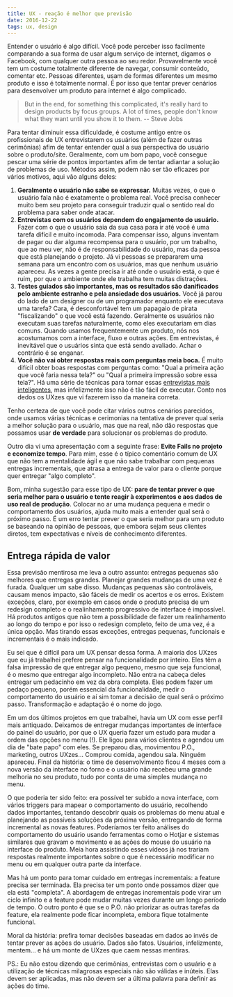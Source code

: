 ```yaml
---
title: UX - reação é melhor que previsão
date: 2016-12-22
tags: ux, design
---
```


Entender o usuário é algo difícil. Você pode perceber isso facilmente comparando a sua forma de usar algum serviço de internet, digamos o Facebook, com qualquer outra pessoa ao seu redor. Provavelmente você tem um costume totalmente diferente de navegar, consumir conteúdo, comentar etc. Pessoas diferentes, usam de formas diferentes um mesmo produto e isso é totalmente normal. É por isso que tentar prever cenários para desenvolver um produto para internet é algo complicado.

> But in the end, for something this complicated, it's really hard to design products by focus groups. A lot of times, people don't know what they want until you show it to them. -- Steve Jobs

Para tentar diminuir essa dificuldade, é costume antigo entre os profissionais de UX entrevistarem os usuários (além de fazer outras cerimônias) afim de tentar entender qual a sua perspectiva do usuário sobre o produto/site. Geralmente, com um bom papo, você consegue pescar uma série de pontos importantes afim de tentar adiantar a solução de problemas de uso. Métodos assim, podem não ser tão eficazes por vários motivos, aqui vão alguns deles:

1. **Geralmente o usuário não sabe se expressar.** Muitas vezes, o que o usuário fala não é exatamente o problema real. Você precisa conhecer muito bem seu projeto para conseguir traduzir qual o sentido real do problema para saber onde atacar.
2. **Entrevistas com os usuários dependem do engajamento do usuário.** Fazer com o que o usuário saia da sua casa para ir até você é uma tarefa difícil e muito incomoda. Para compensar isso, alguns inventam de pagar ou dar alguma recompensa para o usuário, por um trabalho, que ao meu ver, não é de responsabilidade do usuário, mas da pessoa que está planejando o projeto. Já vi pessoas se prepararem uma semana para um encontro com os usuários, mas que nenhum usuário apareceu. As vezes a gente precisa ir até onde o usuário está, o que é ruim, por que o ambiente onde ele trabalha tem muitas distrações.
3. **Testes guiados são importantes, mas os resultados são danificados pelo ambiente estranho e pela ansiedade dos usuários.** Você já parou do lado de um designer ou de um programador enquanto ele executava uma tarefa? Cara, é desconfortável tem um papagaio de pirata "fiscalizando" o que você está fazendo. Geralmente os usuários não executam suas tarefas naturalmente, como eles executariam em dias comuns. Quando usamos frequentemente um produto, nós nos acostumamos com a interface, fluxo e outras ações. Em entrevistas, é inevitável que o usuários sinta que está sendo avaliado. Achar o contrário é se enganar.
4. **Você não vai obter respostas reais com perguntas meia boca.** É muito difícil obter boas respostas com perguntas como: "Qual a primeira ação que você faria nessa tela?" ou "Qual a primeira impressão sobre essa tela?". Há uma série de técnicas para tornar essas <a href="http://www.uxdesign.blog.br/pesquisa-com-usuarios/perguntas-a-serem-evitadas-em-pesquisa-com-usuarios/">entrevistas mais inteligentes</a>, mas infelizmente isso não é tão fácil de executar. Conto nos dedos os UXzes que vi fazerem isso da maneira correta.

Tenho certeza de que você pode citar vários outros cenários parecidos, onde usamos várias técnicas e cerimonias na tentativa de prever qual seria a melhor solução para o usuário, mas que na real, não dão respostas que possamos usar **de verdade** para solucionar os problemas do produto.

Outro dia vi uma apresentação com a seguinte frase: **Evite Fails no projeto e economize tempo**. Para mim, esse é o típico comentário comum de UX que não tem a mentalidade ágil e que não sabe trabalhar com pequenas entregas incrementais, que atrasa a entrega de valor para o cliente porque quer entregar "algo completo".

Bom, minha sugestão para esse tipo de UX: **pare de tentar prever o que seria melhor para o usuário e tente reagir à experimentos e aos dados de uso real de produção**. Colocar no ar uma mudança pequena e medir o comportamento dos usuários, ajuda muito mais a entender qual será o próximo passo. É um erro tentar prever o que seria melhor para um produto se baseando na opinião de pessoas, que embora sejam seus clientes diretos, tem expectativas e níveis de conhecimento diferentes.

## Entrega rápida de valor
Essa previsão mentirosa me leva a outro assunto: entregas pequenas são melhores que entregas grandes.
Planejar grandes mudanças de uma vez é furada. Qualquer um sabe disso. Mudanças pequenas são controláveis, causam menos impacto, são fáceis de medir os acertos e os erros. Existem exceções, claro, por exemplo em casos onde o produto precisa de um redesign completo e o realinhamento progressivo de interface é impossível. Há produtos antigos que não tem a possibilidade de fazer um realinhamento ao longo do tempo e por isso o redesign completo, feito de uma vez, é a única opção. Mas tirando essas exceções, entregas pequenas, funcionais e incrementais é o mais indicado.

Eu sei que é difícil para um UX pensar dessa forma. A maioria dos UXzes que eu já trabalhei prefere pensar na funcionalidade por inteiro. Eles têm a falsa impressão de que entregar algo pequeno, mesmo que seja funcional, é o mesmo que entregar algo incompleto. Não entra na cabeça deles entregar um pedacinho em vez da obra completa. Eles podem fazer um pedaço pequeno, porém essencial da funcionalidade, medir o comportamento do usuário e aí sim tomar a decisão de qual será o próximo passo. Transformação e adaptação é o nome do jogo.

Em um dos últimos projetos em que trabalhei, havia um UX com esse perfil mais antiquado. Deixamos de entregar mudanças importantes de interface do painel do usuário, por que o UX queria fazer um estudo para mudar a ordem das opções no menu (!). Ele ligou para vários clientes e agendou um dia de "bate papo" com eles. Se preparou dias, movimentou P.O., marketing, outros UXzes... Comprou comida, agendou sala. Ninguém apareceu. Final da história: o time de desenvolvimento ficou 4 meses com a nova versão da interface no forno e o usuário não recebeu uma grande melhoria no seu produto, tudo por conta de uma simples mudança no menu.

O que poderia ter sido feito: era possível ter subido a nova interface, com vários triggers para mapear o comportamento do usuário, recolhendo dados importantes, tentando descobrir quais os problemas do menu atual e planejando as possíveis soluções da próxima versão, entregando de forma incremental as novas features. Poderíamos ter feito análises do comportamento do usuário usando ferramentas como o Hotjar e sistemas similares que gravam o movimento e as ações do mouse do usuário na interface do produto. Meia hora assistindo esses vídeos já nos trariam respostas realmente importantes sobre o que é necessário modificar no menu ou em qualquer outra parte da interface.

Mas há um ponto para tomar cuidado em entregas incrementais: a feature precisa ser terminada. Ela precisa ter um ponto onde possamos dizer que ela está "completa". A abordagem de entregas incrementais pode virar um ciclo infinito e a feature pode mudar muitas vezes durante um longo período de tempo. O outro ponto é que se o P.O. não priorizar as outras tarefas da feature, ela realmente pode ficar incompleta, embora fique totalmente funcional.

Moral da história: prefira tomar decisões baseadas em dados ao invés de tentar prever as ações do usuário. Dados são fatos. Usuários, infelizmente, mentem... e há um monte de UXzes que caem nessas mentiras.

PS.: Eu não estou dizendo que cerimônias, entrevistas com o usuário e a utilização de técnicas milagrosas especiais não são válidas e inúteis. Elas devem ser aplicadas, mas não devem ser a última palavra para definir as ações do time.

